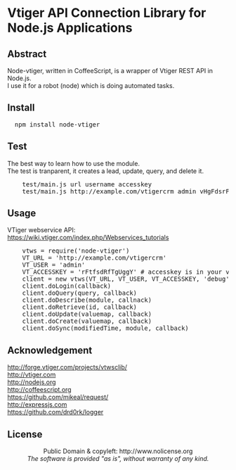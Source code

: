 # Vtiger API Connection Library for Node.js Applications

## Abstract

Node-vtiger, written in CoffeeScript, is a wrapper of Vtiger REST API in Node.js.<br />
I use it for a robot (node) which is doing automated tasks.

## Install

<pre>
  npm install node-vtiger
</pre>


## Test

The best way to learn how to use the module.<br />
The test is tranparent, it creates a lead, update, query, and delete it.<br />

<pre>
    test/main.js url username accesskey
    test/main.js http://example.com/vtigercrm admin vHgFdsrFrdRdfR
</pre>

## Usage

VTiger webservice API: https://wiki.vtiger.com/index.php/Webservices_tutorials<br />

<pre>
    vtws = require('node-vtiger')
    VT_URL = 'http://example.com/vtigercrm'
    VT_USER = 'admin'
    VT_ACCESSKEY = 'rFtfsdRfTgUggY' # accesskey is in your vtiger user preferences
    client = new vtws(VT_URL, VT_USER, VT_ACCESSKEY, 'debug')
    client.doLogin(callback)
    client.doQuery(query, callback)
    client.doDescribe(module, callnack)
    client.doRetrieve(id, callback)
    client.doUpdate(valuemap, callback)
    client.doCreate(valuemap, callback)
    client.doSync(modifiedTime, module, callback)
</pre>

## Acknowledgement

http://forge.vtiger.com/projects/vtwsclib/ <br />
http://vtiger.com <br />
http://nodejs.org <br />
http://coffeescript.org <br />
https://github.com/mikeal/request/ <br />
http://expressjs.com <br />
https://github.com/drd0rk/logger <br />

## License
<center>
Public Domain & copyleft: http://www.nolicense.org<br />
<i>The software is provided "as is", without warranty of any kind.</i>
</center>
